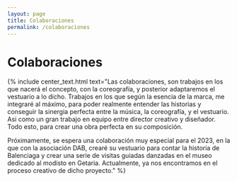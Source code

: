 ```yaml
---
layout: page
title: Colaboraciones
permalink: /colaboraciones
---
```


# Colaboraciones


{% include center_text.html text="Las colaboraciones, son trabajos en los que nacerá el concepto, con la coreografía, y posterior adaptaremos el vestuario a lo dicho. Trabajos en los que según la esencia de la marca, me integraré al máximo,  para poder realmente entender las historias y conseguir la sinergia perfecta entre la música, la coreografía, y el vestuario. Asi como un gran trabajo en equipo entre director creativo y diseñador. Todo esto, para crear una obra perfecta en su composición.

Próximamente, se espera una colaboración muy especial para el 2023, en la que con la asociación DAB, crearé su vestuario para contar la historia de Balenciaga y crear una serie de visitas guiadas danzadas en el museo dedicado al modisto en Getaria. Actualmente, ya nos encontramos en el proceso creativo de dicho proyecto." %}
